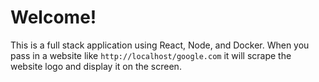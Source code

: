 # Welcome!

This is a full stack application using React, Node, and Docker. When you pass in a website like `http://localhost/google.com` it will scrape the website logo and display it on the screen.

